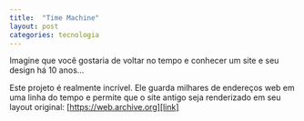 ```yaml
---
title:  "Time Machine"
layout: post
categories: tecnologia 
---
```


Imagine que você gostaria de voltar no tempo e conhecer um site e seu design há 10 anos...


Este projeto é realmente incrível. Ele guarda milhares de endereços web em uma linha do tempo e permite que o site antigo seja renderizado em seu layout original:  [https://web.archive.org][link]

[link]: https://web.archive.org 

